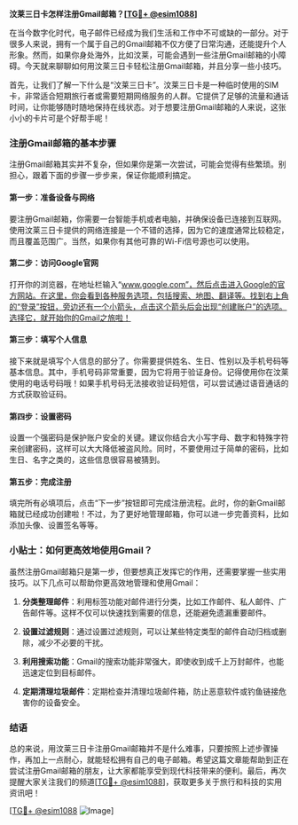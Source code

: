 **汶莱三日卡怎样注册Gmail邮箱？[[TG💪+ @esim1088](https://t.me/s/esim1088)]**

在当今数字化时代，电子邮件已经成为我们生活和工作中不可或缺的一部分。对于很多人来说，拥有一个属于自己的Gmail邮箱不仅方便了日常沟通，还能提升个人形象。然而，如果你身处海外，比如汶莱，可能会遇到一些注册Gmail邮箱的小障碍。今天就来聊聊如何用汶莱三日卡轻松注册Gmail邮箱，并且分享一些小技巧。

首先，让我们了解一下什么是“汶莱三日卡”。汶莱三日卡是一种临时使用的SIM卡，非常适合短期旅行者或需要短期网络服务的人群。它提供了足够的流量和通话时间，让你能够随时随地保持在线状态。对于想要注册Gmail邮箱的人来说，这张小小的卡片可是个好帮手呢！

### 注册Gmail邮箱的基本步骤

注册Gmail邮箱其实并不复杂，但如果你是第一次尝试，可能会觉得有些繁琐。别担心，跟着下面的步骤一步步来，保证你能顺利搞定。

#### 第一步：准备设备与网络

要注册Gmail邮箱，你需要一台智能手机或者电脑，并确保设备已连接到互联网。使用汶莱三日卡提供的网络连接是一个不错的选择，因为它的速度通常比较稳定，而且覆盖范围广。当然，如果你有其他可靠的Wi-Fi信号源也可以使用。

#### 第二步：访问Google官网

打开你的浏览器，在地址栏输入“www.google.com”，然后点击进入Google的官方网站。在这里，你会看到各种服务选项，包括搜索、地图、翻译等。找到右上角的“登录”按钮，旁边还有一个小箭头，点击这个箭头后会出现“创建账户”的选项。选择它，就开始你的Gmail之旅啦！

#### 第三步：填写个人信息

接下来就是填写个人信息的部分了。你需要提供姓名、生日、性别以及手机号码等基本信息。其中，手机号码非常重要，因为它将用于验证身份。记得使用你在汶莱使用的电话号码哦！如果手机号码无法接收验证码短信，可以尝试通过语音通话的方式获取验证码。

#### 第四步：设置密码

设置一个强密码是保护账户安全的关键。建议你结合大小写字母、数字和特殊字符来创建密码，这样可以大大降低被盗风险。同时，不要使用过于简单的密码，比如生日、名字之类的，这些信息很容易被猜到。

#### 第五步：完成注册

填完所有必填项后，点击“下一步”按钮即可完成注册流程。此时，你的新Gmail邮箱就已经成功创建啦！不过，为了更好地管理邮箱，你可以进一步完善资料，比如添加头像、设置签名等等。

### 小贴士：如何更高效地使用Gmail？

虽然注册Gmail邮箱只是第一步，但要想真正发挥它的作用，还需要掌握一些实用技巧。以下几点可以帮助你更高效地管理和使用Gmail：

1. **分类整理邮件**：利用标签功能对邮件进行分类，比如工作邮件、私人邮件、广告邮件等。这样不仅可以快速找到需要的信息，还能避免遗漏重要邮件。
   
2. **设置过滤规则**：通过设置过滤规则，可以让某些特定类型的邮件自动归档或删除，减少不必要的干扰。
   
3. **利用搜索功能**：Gmail的搜索功能非常强大，即使收到成千上万封邮件，也能迅速定位到目标邮件。
   
4. **定期清理垃圾邮件**：定期检查并清理垃圾邮件箱，防止恶意软件或钓鱼链接危害你的设备安全。

### 结语

总的来说，用汶莱三日卡注册Gmail邮箱并不是什么难事，只要按照上述步骤操作，再加上一点耐心，就能轻松拥有自己的电子邮箱。希望这篇文章能帮助到正在尝试注册Gmail邮箱的朋友，让大家都能享受到现代科技带来的便利。最后，再次提醒大家关注我们的频道[[TG💪+ @esim1088](https://t.me/s/esim1088)]，获取更多关于旅行和科技的实用资讯吧！

[[TG💪+ @esim1088](https://t.me/s/esim1088) ![Image](https://i.postimg.cc/4NQfJmqS/Snipaste-2025-05-13-00-14-12.png)]